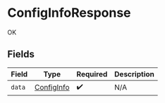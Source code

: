 # ConfigInfoResponse

OK


## Fields

| Field                                           | Type                                            | Required                                        | Description                                     |
| ----------------------------------------------- | ----------------------------------------------- | ----------------------------------------------- | ----------------------------------------------- |
| `data`                                          | [ConfigInfo](../../models/shared/configinfo.md) | :heavy_check_mark:                              | N/A                                             |